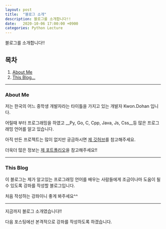```yaml
---
layout: post
title:  "블로그 소개"
description: 블로그를 소개합니다!!
date:   2020-10-06 17:00:00 +0900
categories: Python Lecture
---
```


블로그를 소개합니다!!

## 목차

1. [About Me](#About-Me)
2. [This Blog...](#This-Blog)

---

### About Me

저는 한국의 어느 중학생 개발자라는 타이틀을 가지고 있는 개발자 Kwon.Dohan 입니다.

어릴때 부터 프로그래밍을 하였고 __Py, Go, C, Cpp, Java, Js, Css__등 많은 프로그래밍 언어를 알고 있습니다.

아직 만든 프로젝트는 많이 없지만 궁금하시면 [제 깃허브](https://github.com/white-HAK)를 참고해주세요.

더욱더 많은 정보는 [제 포트폴리오](http://www.kdh0604.kro.kr/)을 참고해주세요!!

---

### This Blog

이 블로그는 제가 알고있는 프로그래밍 언어를 배우는 사람들에게 조금이나마 도움이 될 수 있도록 강좌를 작성할 블로그입니다. 

처음 작성하는 강좌이니 좋게 봐주세요^^

---

지금까지 블로그 소개였습니다!!

다음 포스팅에선 본격적으로 강좌를 작성하도록 하겠습니다.
